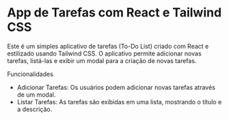 <h1>App de Tarefas com React e Tailwind CSS</h1>
Este é um simples aplicativo de tarefas (To-Do List) criado com React e estilizado usando Tailwind CSS. O aplicativo permite adicionar novas tarefas, listá-las e exibir um modal para a criação de novas tarefas.

Funcionalidades
- Adicionar Tarefas: Os usuários podem adicionar novas tarefas através de um modal.
- Listar Tarefas: As tarefas são exibidas em uma lista, mostrando o título e a descrição.

